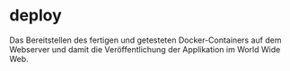 # deploy
Das Bereitstellen des fertigen und getesteten Docker-Containers auf dem Webserver und damit die Veröffentlichung der Applikation im World Wide Web.